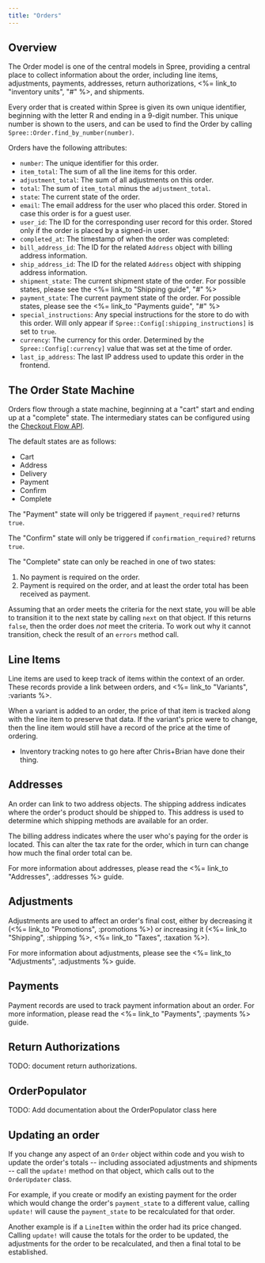 ```yaml
---
title: "Orders"
---
```


## Overview

The Order model is one of the central models in Spree, providing a central place to
collect information about the order, including line items, adjustments,
payments, addresses, return authorizations, 
<%= link_to "inventory units", "#" %>, and shipments.

Every order that is created within Spree is given its own unique identifier,
beginning with the letter R and ending in a 9-digit number. This unique number
is shown to the users, and can be used to find the Order by calling
`Spree::Order.find_by_number(number)`.

Orders have the following attributes:

* `number`: The unique identifier for this order.
* `item_total`: The sum of all the line items for this order.
* `adjustment_total`: The sum of all adjustments on this order.
* `total`: The sum of `item_total` minus the `adjustment_total`.
* `state`: The current state of the order.
* `email`: The email address for the user who placed this order. Stored in case
this order is for a guest user.
* `user_id`: The ID for the corresponding user record for this order. Stored
only if the order is placed by a signed-in user.
* `completed_at`: The timestamp of when the order was completed:
* `bill_address_id`: The ID for the related `Address` object with billing
address information.
* `ship_address_id`: The ID for the related `Address` object with shipping
address information.
* `shipment_state`: The current shipment state of the order. For possible
states, please see the <%= link_to "Shipping guide", "#" %>
* `payment_state`: The current payment state of the order. For possible states,
please see the <%= link_to "Payments guide", "#" %>
* `special_instructions`: Any special instructions for the store to do with this
order. Will only appear if `Spree::Config[:shipping_instructions]` is set to
`true`.
* `currency`: The currency for this order. Determined by the
`Spree::Config[:currency]` value that was set at the time of order.
* `last_ip_address`: The last IP address used to update this order in the
frontend.

## The Order State Machine

Orders flow through a state machine, beginning at a "cart" start and ending up
at a "complete" state. The intermediary states can be configured using the
[Checkout Flow API](/developer/core/customization/checkout_flow).

The default states are as follows:

* Cart
* Address
* Delivery
* Payment
* Confirm
* Complete

The "Payment" state will only be triggered if `payment_required?`
returns `true`.

The "Confirm" state will only be triggered if `confirmation_required?` returns `true`.

The "Complete" state can only be reached in one of two states:

1. No payment is required on the order.
2. Payment is required on the order, and at least the order total has been
received as payment.

Assuming that an order meets the criteria for the next state, you will be able
to transition it to the next state by calling `next` on that object. If this
returns `false`, then the order does *not* meet the criteria. To work out why it
cannot transition, check the result of an `errors` method call.

## Line Items

Line items are used to keep track of items within the context of an order.
 These records provide a link between orders,
and <%= link_to "Variants", :variants %>.

When a variant is added to an order, the price of that item is tracked along
with the line item to preserve that data. If the variant's price were to change,
then the line item would still have a record of the price at the time of ordering.

* Inventory tracking notes to go here after Chris+Brian have done their thing.

## Addresses

An order can link to two address objects. The shipping address indicates where
the order's product should be shipped to. This address is used to determine
which shipping methods are available for an order.

The billing address indicates where the user who's paying for the order is
located. This can alter the tax rate for the order, which in turn can change how
much the final order total can be.

For more information about addresses, please read the <%= link_to "Addresses",
:addresses %> guide.

## Adjustments

Adjustments are used to affect an order's final cost, either by decreasing it
(<%= link_to "Promotions", :promotions %>) or increasing it 
(<%= link_to "Shipping", :shipping %>, <%= link_to "Taxes", :taxation %>).

For more information about adjustments, please see the 
<%= link_to "Adjustments", :adjustments %> guide.

## Payments

Payment records are used to track payment information about an order. For more
information, please read the <%= link_to "Payments", :payments %> guide.

## Return Authorizations

TODO: document return authorizations.

## OrderPopulator

TODO: Add documentation about the OrderPopulator class here

## Updating an order

If you change any aspect of an `Order` object within code and you wish to update
the order's totals -- including associated adjustments and shipments -- call the `update!` method
on that object, which calls out to the `OrderUpdater` class.

For example, if you create or modify an existing payment for the order which would change the
order's `payment_state` to a different value, calling `update!` will cause the
`payment_state` to be recalculated for that order.

Another example is if a `LineItem` within the order had its price changed.
Calling `update!` will cause the totals for the order to be updated, the
adjustments for the order to be recalculated, and then a final total to be
established.
